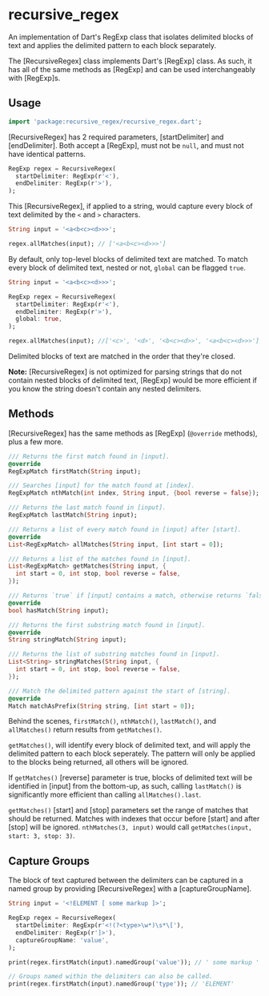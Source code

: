 # recursive_regex

An implementation of Dart's RegExp class that isolates delimited blocks
of text and applies the delimited pattern to each block separately.

The [RecursiveRegex] class implements Dart's [RegExp] class. As such,
it has all of the same methods as [RegExp] and can be used interchangeably
with [RegExp]s.

## Usage

```dart
import 'package:recursive_regex/recursive_regex.dart';
```

[RecursiveRegex] has 2 required parameters, [startDelimiter] and
[endDelimiter]. Both accept a [RegExp], must not be `null`, and
must not have identical patterns.

```dart
RegExp regex = RecursiveRegex(
  startDelimiter: RegExp(r'<'),
  endDelimiter: RegExp(r'>'),
);
```

This [RecursiveRegex], if applied to a string, would capture every block
of text delimited by the `<` and `>` characters.

```dart
String input = '<a<b<c><d>>>';

regex.allMatches(input); // ['<a<b<c><d>>>']
```

By default, only top-level blocks of delimited text are matched. To match
every block of delimited text, nested or not, `global` can be flagged `true`.

```dart
String input = '<a<b<c><d>>>';

RegExp regex = RecursiveRegex(
  startDelimiter: RegExp(r'<'),
  endDelimiter: RegExp(r'>'),
  global: true,
);

regex.allMatches(input); //['<c>', '<d>', '<b<c><d>>', '<a<b<c><d>>>']
```

Delimited blocks of text are matched in the order that they're closed.

__Note:__ [RecursiveRegex] is not optimized for parsing strings that do
not contain nested blocks of delimited text, [RegExp] would be more
efficient if you know the string doesn't contain any nested delimiters.

## Methods

[RecursiveRegex] has the same methods as [RegExp] (`@override` methods),
plus a few more.

```dart
/// Returns the first match found in [input].
@override
RegExpMatch firstMatch(String input);

/// Searches [input] for the match found at [index].
RegExpMatch nthMatch(int index, String input, {bool reverse = false});

/// Returns the last match found in [input].
RegExpMatch lastMatch(String input);

/// Returns a list of every match found in [input] after [start].
@override
List<RegExpMatch> allMatches(String input, [int start = 0]);

/// Returns a list of the matches found in [input].
List<RegExpMatch> getMatches(String input, {
  int start = 0, int stop, bool reverse = false,
});

/// Returns `true` if [input] contains a match, otherwise returns `false`.
@override
bool hasMatch(String input);

/// Returns the first substring match found in [input].
@override
String stringMatch(String input);

/// Returns the list of substring matches found in [input].
List<String> stringMatches(String input, {
  int start = 0, int stop, bool reverse = false,
});

/// Match the delimited pattern against the start of [string].
@override
Match matchAsPrefix(String string, [int start = 0]);
```

Behind the scenes, `firstMatch()`, `nthMatch()`, `lastMatch()`, and
`allMatches()` return results from `getMatches()`.

`getMatches()`, will identify every block of delimited text, and will apply
the delimited pattern to each block seperately. The pattern will only be
applied to the blocks being returned, all others will be ignored.

If `getMatches()` [reverse] parameter is true, blocks of delimited text will
be identified in [input] from the bottom-up, as such, calling `lastMatch()`
is significantly more efficient than calling `allMatches().last`.

`getMatches()` [start] and [stop] parameters set the range of matches that should be returned. Matches with indexes that occur before [start] and after
[stop] will be ignored. `nthMatches(3, input)` would call
`getMatches(input, start: 3, stop: 3)`.

## Capture Groups

The block of text captured between the delimiters can be captured in a
named group by providing [RecursiveRegex] with a [captureGroupName].

```dart
String input = '<!ELEMENT [ some markup ]>';

RegExp regex = RecursiveRegex(
  startDelimiter: RegExp(r'<!(?<type>\w*)\s*\['),
  endDelimiter: RegExp(r']>'),
  captureGroupName: 'value',
);

print(regex.firstMatch(input).namedGroup('value')); // ' some markup '

// Groups named within the delimiters can also be called.
print(regex.firstMatch(input).namedGroup('type')); // 'ELEMENT'
```
